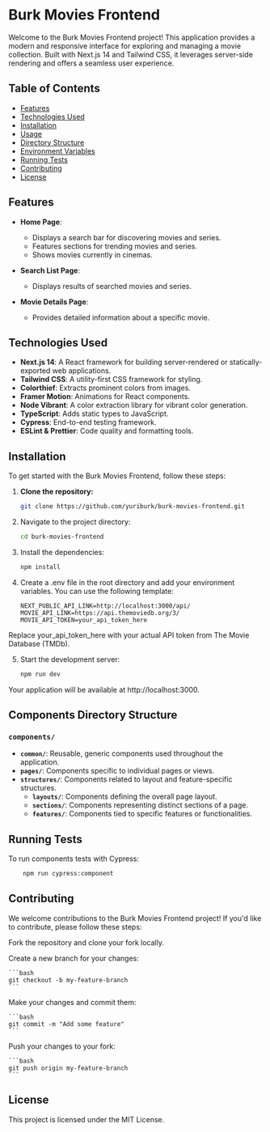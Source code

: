 # Burk Movies Frontend

Welcome to the Burk Movies Frontend project! This application provides a modern and responsive interface for exploring and managing a movie collection. Built with Next.js 14 and Tailwind CSS, it leverages server-side rendering and offers a seamless user experience.

## Table of Contents

- [Features](#features)
- [Technologies Used](#technologies-used)
- [Installation](#installation)
- [Usage](#usage)
- [Directory Structure](#directory-structure)
- [Environment Variables](#environment-variables)
- [Running Tests](#running-tests)
- [Contributing](#contributing)
- [License](#license)

## Features

- **Home Page**:

  - Displays a search bar for discovering movies and series.
  - Features sections for trending movies and series.
  - Shows movies currently in cinemas.

- **Search List Page**:

  - Displays results of searched movies and series.

- **Movie Details Page**:
  - Provides detailed information about a specific movie.

## Technologies Used

- **Next.js 14**: A React framework for building server-rendered or statically-exported web applications.
- **Tailwind CSS**: A utility-first CSS framework for styling.
- **Colorthief**: Extracts prominent colors from images.
- **Framer Motion**: Animations for React components.
- **Node Vibrant**: A color extraction library for vibrant color generation.
- **TypeScript**: Adds static types to JavaScript.
- **Cypress**: End-to-end testing framework.
- **ESLint & Prettier**: Code quality and formatting tools.

## Installation

To get started with the Burk Movies Frontend, follow these steps:

1. **Clone the repository:**

   ```bash
   git clone https://github.com/yuriburk/burk-movies-frontend.git
   ```

2. Navigate to the project directory:

   ```bash
   cd burk-movies-frontend
   ```

3. Install the dependencies:

   ```bash
   npm install
   ```

4. Create a .env file in the root directory and add your environment variables. You can use the following template:

   ```env
   NEXT_PUBLIC_API_LINK=http://localhost:3000/api/
   MOVIE_API_LINK=https://api.themoviedb.org/3/
   MOVIE_API_TOKEN=your_api_token_here
   ```

Replace your_api_token_here with your actual API token from The Movie Database (TMDb).

5. Start the development server:

   ```bash
   npm run dev
   ```

Your application will be available at http://localhost:3000.

## Components Directory Structure

### `components/`

- **`common/`**: Reusable, generic components used throughout the application.
- **`pages/`**: Components specific to individual pages or views.
- **`structures/`**: Components related to layout and feature-specific structures.
  - **`layouts/`**: Components defining the overall page layout.
  - **`sections/`**: Components representing distinct sections of a page.
  - **`features/`**: Components tied to specific features or functionalities.

## Running Tests

To run components tests with Cypress:

```bash
    npm run cypress:component
```

## Contributing

We welcome contributions to the Burk Movies Frontend project! If you'd like to contribute, please follow these steps:

Fork the repository and clone your fork locally.

Create a new branch for your changes:

    ```bash
    git checkout -b my-feature-branch
    ```

Make your changes and commit them:

    ```bash
    git commit -m "Add some feature"
    ```

Push your changes to your fork:

    ```bash
    git push origin my-feature-branch
    ```

## License

This project is licensed under the MIT License.

